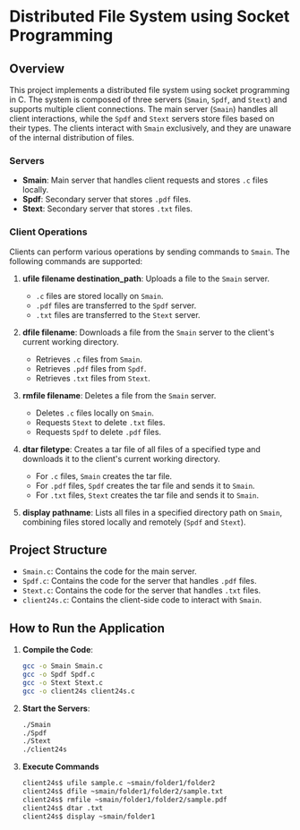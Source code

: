 # Distributed File System using Socket Programming

## Overview

This project implements a distributed file system using socket programming in C. The system is composed of three servers (`Smain`, `Spdf`, and `Stext`) and supports multiple client connections. The main server (`Smain`) handles all client interactions, while the `Spdf` and `Stext` servers store files based on their types. The clients interact with `Smain` exclusively, and they are unaware of the internal distribution of files.

### Servers

- **Smain**: Main server that handles client requests and stores `.c` files locally.
- **Spdf**: Secondary server that stores `.pdf` files.
- **Stext**: Secondary server that stores `.txt` files.

### Client Operations

Clients can perform various operations by sending commands to `Smain`. The following commands are supported:

1. **ufile filename destination_path**: Uploads a file to the `Smain` server.
   - `.c` files are stored locally on `Smain`.
   - `.pdf` files are transferred to the `Spdf` server.
   - `.txt` files are transferred to the `Stext` server.

2. **dfile filename**: Downloads a file from the `Smain` server to the client's current working directory.
   - Retrieves `.c` files from `Smain`.
   - Retrieves `.pdf` files from `Spdf`.
   - Retrieves `.txt` files from `Stext`.

3. **rmfile filename**: Deletes a file from the `Smain` server.
   - Deletes `.c` files locally on `Smain`.
   - Requests `Stext` to delete `.txt` files.
   - Requests `Spdf` to delete `.pdf` files.

4. **dtar filetype**: Creates a tar file of all files of a specified type and downloads it to the client's current working directory.
   - For `.c` files, `Smain` creates the tar file.
   - For `.pdf` files, `Spdf` creates the tar file and sends it to `Smain`.
   - For `.txt` files, `Stext` creates the tar file and sends it to `Smain`.

5. **display pathname**: Lists all files in a specified directory path on `Smain`, combining files stored locally and remotely (`Spdf` and `Stext`).

## Project Structure

- `Smain.c`: Contains the code for the main server.
- `Spdf.c`: Contains the code for the server that handles `.pdf` files.
- `Stext.c`: Contains the code for the server that handles `.txt` files.
- `client24s.c`: Contains the client-side code to interact with `Smain`.

## How to Run the Application

1. **Compile the Code**:
   ```bash
   gcc -o Smain Smain.c
   gcc -o Spdf Spdf.c
   gcc -o Stext Stext.c
   gcc -o client24s client24s.c

2. **Start the Servers**:
   ```bash
   ./Smain
   ./Spdf
   ./Stext
   ./client24s

3. **Execute Commands**
   ```bash
   client24s$ ufile sample.c ~smain/folder1/folder2
   client24s$ dfile ~smain/folder1/folder2/sample.txt
   client24s$ rmfile ~smain/folder1/folder2/sample.pdf
   client24s$ dtar .txt
   client24s$ display ~smain/folder1



